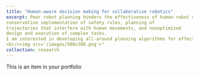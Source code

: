 ```yaml
---
title: "Human-aware decision making for collaborative robotics"
excerpt: Poor robot planning hinders the effectiveness of human-robot collaboration. This includes
conservative implementation of safety rules, planning of
trajectories that interfere with human movements, and nonoptimized
design and execution of complex tasks.
I am interested in developing all-around planning algorithms for effective and safe human-robot collaboration, spanning path planning and re-planning, trajectory control, and task-and-motion planning.
<br/><img src='/images/500x300.png'>"
collection: research
---
```


This is an item in your portfolio
